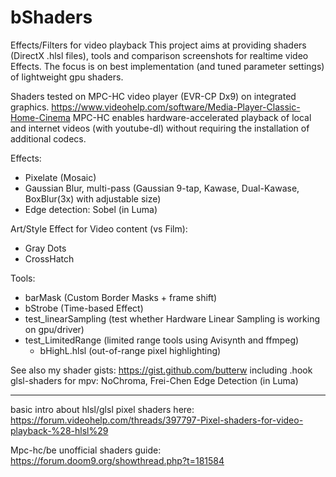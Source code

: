# bShaders
Effects/Filters for video playback 
This project aims at providing shaders (DirectX .hlsl files), tools and comparison screenshots for realtime video Effects. The focus is on best implementation (and tuned parameter settings) of lightweight gpu shaders.

Shaders tested on MPC-HC video player (EVR-CP Dx9) on integrated graphics. https://www.videohelp.com/software/Media-Player-Classic-Home-Cinema
MPC-HC enables hardware-accelerated playback of local and internet videos (with youtube-dl) without requiring the installation of additional codecs.


Effects:
- Pixelate (Mosaic)
- Gaussian Blur, multi-pass (Gaussian 9-tap, Kawase, Dual-Kawase, BoxBlur(3x) with adjustable size)
- Edge detection: Sobel (in Luma)

Art/Style Effect for Video content (vs Film):
- Gray Dots
- CrossHatch

Tools:
- barMask (Custom Border Masks + frame shift)
- bStrobe (Time-based Effect)
- test_linearSampling (test whether Hardware Linear Sampling is working on gpu/driver)
- test_LimitedRange (limited range tools using Avisynth and ffmpeg)
   - bHighL.hlsl (out-of-range pixel highlighting)



See also my shader gists: https://gist.github.com/butterw
including .hook glsl-shaders for mpv: NoChroma, Frei-Chen Edge Detection (in Luma)

---
basic intro about hlsl/glsl pixel shaders here:
https://forum.videohelp.com/threads/397797-Pixel-shaders-for-video-playback-%28-hlsl%29

Mpc-hc/be unofficial shaders guide: https://forum.doom9.org/showthread.php?t=181584
